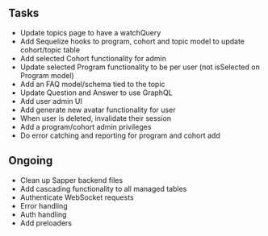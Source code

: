 ## Tasks

- Update topics page to have a watchQuery
- Add Sequelize hooks to program, cohort and topic model to update cohort/topic table
- Add selected Cohort functionality for admin
- Update selected Program functionality to be per user (not isSelected on Program model)
- Add an FAQ model/schema tied to the topic
- Update Question and Answer to use GraphQL
- Add user admin UI
- Add generate new avatar functionality for user
- When user is deleted, invalidate their session
- Add a program/cohort admin privileges
- Do error catching and reporting for program and cohort add

## Ongoing

- Clean up Sapper backend files
- Add cascading functionality to all managed tables
- Authenticate WebSocket requests
- Error handling
- Auth handling
- Add preloaders 